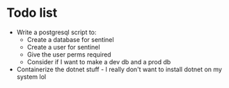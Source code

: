 # Todo list

- Write a postgresql script to:
    - Create a database for sentinel
    - Create a user for sentinel
    - Give the user perms required
    - Consider if I want to make a dev db and a prod db
- Containerize the dotnet stuff - I really don't want to install dotnet on my system lol
